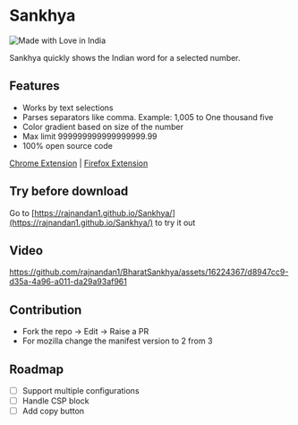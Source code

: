 # Sankhya

![Made with Love in India](https://madewithlove.org.in/badge.svg)

Sankhya quickly shows the Indian word for a selected number.

## Features

- Works by text selections
- Parses separators like comma. Example: 1,005 to One thousand five
- Color gradient based on size of the number
- Max limit 999999999999999999.99
- 100% open source code

[Chrome Extension](https://chrome.google.com/webstore/detail/sankhya/ijohmanpjelehniobchlkkiedkojgnig) | [Firefox Extension](https://addons.mozilla.org/en-US/firefox/addon/sankhya/)

## Try before download
Go to [https://rajnandan1.github.io/Sankhya/](https://rajnandan1.github.io/Sankhya/) to try it out

## Video

https://github.com/rajnandan1/BharatSankhya/assets/16224367/d8947cc9-d35a-4a96-a011-da29a93af961


## Contribution
- Fork the repo -> Edit -> Raise a PR
- For mozilla change the manifest version to 2 from 3

## Roadmap
- [ ] Support multiple configurations
- [ ] Handle CSP block
- [ ] Add copy button
